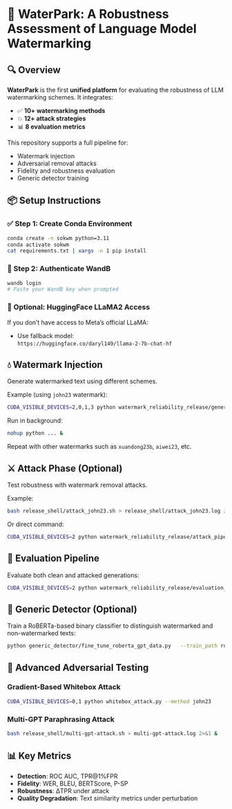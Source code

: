 
# 🧊 WaterPark: A Robustness Assessment of Language Model Watermarking


## 🔍 Overview

**WaterPark** is the first **unified platform** for evaluating the robustness of LLM watermarking schemes. It integrates:
- ✅ **10+ watermarking methods**
- 💥 **12+ attack strategies**
- 📊 **8 evaluation metrics**

This repository supports a full pipeline for:
- Watermark injection
- Adversarial removal attacks
- Fidelity and robustness evaluation
- Generic detector training

## 📦 Setup Instructions

### ✅ Step 1: Create Conda Environment

```bash
conda create -n sokwm python=3.11
conda activate sokwm
cat requirements.txt | xargs -n 1 pip install
```

### 🔑 Step 2: Authenticate WandB

```bash
wandb login
# Paste your WandB key when prompted
```

### 💬 Optional: HuggingFace LLaMA2 Access

If you don’t have access to Meta’s official LLaMA:
- Use fallback model:  
  `https://huggingface.co/daryl149/llama-2-7b-chat-hf`

## 💧 Watermark Injection

Generate watermarked text using different schemes.

Example (using `john23` watermark):
```bash
CUDA_VISIBLE_DEVICES=2,0,1,3 python watermark_reliability_release/generation_pipeline.py   --watermark john23   --dataset_name c4   --run_name gen-c4-john23   --model_name_or_path meta-llama/Llama-2-7b-chat-hf   --min_generations 10   --max_new_tokens 200   --use_sampling False   --generation_batch_size 1   --num_beams 1
```

Run in background:
```bash
nohup python ... &
```

Repeat with other watermarks such as `xuandong23b`, `aiwei23`, etc.

## ⚔️ Attack Phase (Optional)

Test robustness with watermark removal attacks.

Example:
```bash
bash release_shell/attack_john23.sh > release_shell/attack_john23.log 2>&1 &
```

Or direct command:
```bash
CUDA_VISIBLE_DEVICES=2 python watermark_reliability_release/attack_pipeline.py   --run_name dipper-attack-john23-c4   --input_dir ~/sok-llm-watermark/runs/john23/c4   --output_dir ~/sok-llm-watermark/runs/john23/c4/dipper   --attack_method dipper
```

## 🧪 Evaluation Pipeline

Evaluate both clean and attacked generations:

```bash
CUDA_VISIBLE_DEVICES=2 python watermark_reliability_release/evaluation_pipeline.py   --wandb True   --watermark john23   --run_name eva-john23-c4-dipper   --input_dir ~/sok-llm-watermark/runs/john23/c4/dipper   --evaluation_metrics all
```

## 🧠 Generic Detector (Optional)

Train a RoBERTa-based binary classifier to distinguish watermarked and non-watermarked texts:

```bash
python generic_detector/fine_tune_roberta_gpt_data.py   --train_path runs/token_200/john23/c4/opt/dipper_40_o0/gen_table_w_metrics.jsonl   --output_path runs/token_200/john23/c4/opt/dipper_40_o0/dipp_roberta_finetuned_chatgpt_new   --method_name john23
```

## 🧪 Advanced Adversarial Testing

### Gradient-Based Whitebox Attack

```bash
CUDA_VISIBLE_DEVICES=0,1 python whitebox_attack.py --method john23
```

### Multi-GPT Paraphrasing Attack

```bash
bash release_shell/multi-gpt-attack.sh > multi-gpt-attack.log 2>&1 &
```

## 📊 Key Metrics

- **Detection**: ROC AUC, TPR@1%FPR  
- **Fidelity**: WER, BLEU, BERTScore, P-SP  
- **Robustness**: ΔTPR under attack  
- **Quality Degradation**: Text similarity metrics under perturbation

